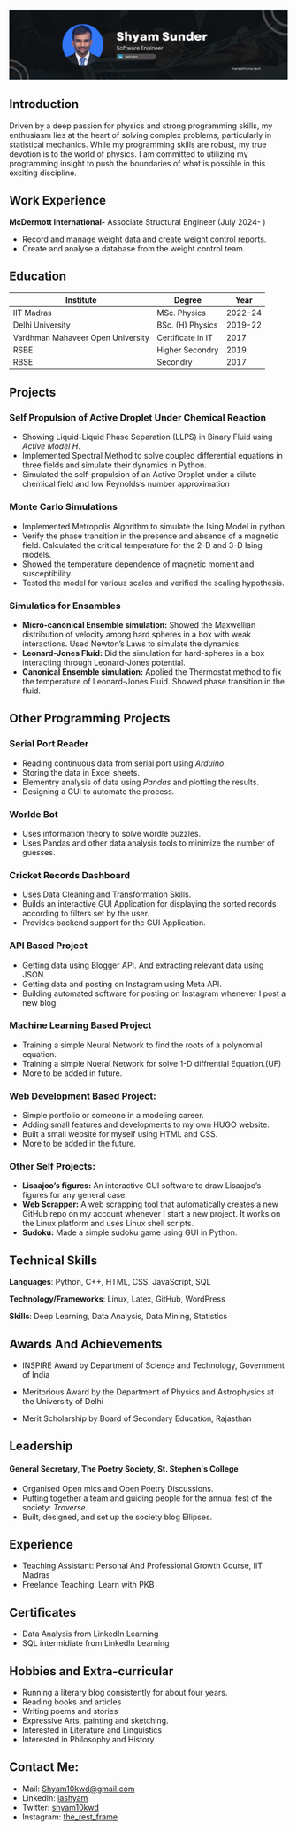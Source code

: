 ![Profile GH Banner.png](https://github.com/iashyam/iashyam/blob/main/CV%20Back.png)


## Introduction
Driven by a deep passion for physics and strong programming skills, my enthusiasm lies at the heart of solving
complex problems, particularly in statistical mechanics. While my programming skills are robust, my true devotion
is to the world of physics. I am committed to utilizing my programming insight to push the boundaries of what is
possible in this exciting discipline.

##  Work Experience
**McDermott International-** Associate Structural Engineer (July 2024- )
* Record and manage weight data and create weight control reports.
* Create and analyse a database from the weight control team. 

## Education
|**Institute**|**Degree**|**Year**|
|---|---|--|
|IIT Madras|MSc. Physics|2022-24|
|Delhi University| BSc. (H) Physics| 2019-22|
|Vardhman Mahaveer Open University|Certificate in IT| 2017|
|RSBE|Higher Secondry|2019|
|RBSE|Secondry|2017|

## Projects
### __Self Propulsion of Active Droplet Under Chemical Reaction__

* Showing Liquid-Liquid Phase Separation (LLPS) in Binary Fluid using _Active Model H_.
* Implemented Spectral Method to solve coupled differential equations in three fields and simulate their dynamics in
Python.
* Simulated the self-propulsion of an Active Droplet under a dilute chemical field and low Reynolds’s number
approximation

### __Monte Carlo Simulations__

+ Implemented Metropolis Algorithm to simulate the Ising Model in python.
+ Verify the phase transition in the presence and absence of a magnetic field. Calculated the critical temperature for the
2-D and 3-D Ising models.
+ Showed the temperature dependence of magnetic moment and susceptibility.
+ Tested the model for various scales and verified the scaling hypothesis.

### __Simulatios for Ensambles__
+ __Micro-canonical Ensemble simulation:__ Showed the Maxwellian distribution of velocity among hard spheres in a box
with weak interactions. Used Newton’s Laws to simulate the dynamics.
+ __Leonard-Jones Fluid:__ Did the simulation for hard-spheres in a box interacting through Leonard-Jones potential.
+ __Canonical Ensemble simulation:__ Applied the Thermostat method to fix the temperature of Leonard-Jones Fluid.
Showed phase transition in the fluid.

## Other Programming Projects

### __Serial Port Reader__

+ Reading continuous data from serial port using _Arduino_.
+ Storing the data in Excel sheets.
+ Elementry analysis of data using _Pandas_ and plotting the results.
+ Designing a GUI to automate the process.

### __Worlde Bot__
+ Uses information theory to solve wordle puzzles.
+ Uses Pandas and other data analysis tools to minimize the number of guesses.

### __Cricket Records Dashboard__
+ Uses Data Cleaning and Transformation Skills.
+ Builds an interactive GUI Application for displaying the sorted records according to filters set by the user.
+ Provides backend support for the GUI Application. 

### __API Based Project__

+ Getting data using Blogger API. And extracting relevant data using JSON. 
+ Getting data and posting on Instagram using Meta API. 
+ Building automated software for posting on Instagram whenever I post a new blog. 

### __Machine Learning Based Project__

+ Training a simple Neural Network to find the roots of a polynomial equation. 
+ Training a simple Nueral Network for solve 1-D diffrential Equation.(UF)
+ More to be added in future. 

### __Web Development Based Project__:

+ Simple portfolio or someone in a modeling career. 
+ Adding small features and developments to my own HUGO website. 
+ Built a small website for myself using HTML and CSS. 
+ More to be added in the future.

### __Other Self Projects__:
+ __Lisaajoo’s figures:__ An interactive GUI software to draw Lisaajoo’s figures for any general case.
+ __Web Scrapper:__ A web scrapping tool that automatically creates a new GitHub repo on my account whenever I start a new project.
It works on the Linux platform and uses Linux shell scripts.
+ __Sudoku:__ Made a simple sudoku game using GUI in Python. 

## Technical Skills

__Languages__: Python, C++, HTML, CSS. JavaScript, SQL

**Technology/Frameworks**: Linux, Latex, GitHub, WordPress

**Skills**: Deep Learning, Data Analysis, Data Mining, Statistics

## Awards And Achievements 

+ INSPIRE Award by Department of Science and Technology, Government of India

+ Meritorious Award by the Department of Physics and Astrophysics at the University of Delhi
+ Merit Scholarship by Board of Secondary Education, Rajasthan

## Leadership

#### General Secretary, The Poetry Society, St. Stephen's College
+ Organised Open mics and Open Poetry Discussions.
+ Putting together a team and guiding people for the annual fest of the society: _Traverse_.
+ Built, designed, and set up the society blog Ellipses.

## Experience 

+ Teaching Assistant: Personal And Professional Growth Course, IIT Madras
+ Freelance Teaching: Learn with PKB

## Certificates 

+ Data Analysis from LinkedIn Learning 
+ SQL intermidiate from LinkedIn Learning 

## Hobbies and Extra-curricular

+ Running a literary blog consistently for about four years.
+ Reading books and articles 
+ Writing poems and stories
+ Expressive Arts, painting and sketching.
+ Interested in Literature and  Linguistics
+ Interested in Philosophy and History

## Contact Me:

+ Mail: [Shyam10kwd@gmail.com](mailto:shyam10kwd@gmail.com)
+ LinkedIn: [iashyam](https://www.linkedin.com/in/iashyam)
+ Twitter: [shyam10kwd](https://www.twitter.com/shyam10kwd)
+ Instagram: [the_rest_frame](https://www.instagram.com/the_rest_frame/?hl=en)
